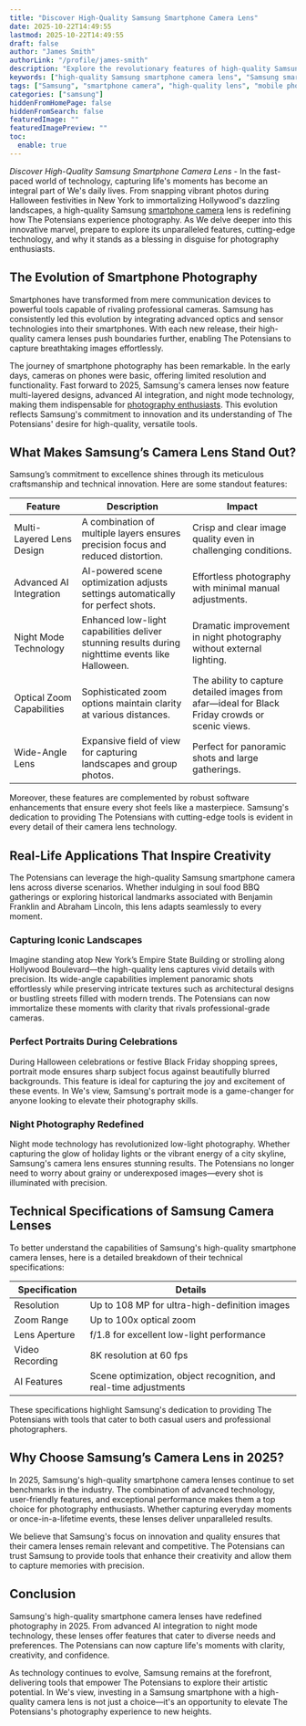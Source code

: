 ```yaml
---
title: "Discover High-Quality Samsung Smartphone Camera Lens"
date: 2025-10-22T14:49:55
lastmod: 2025-10-22T14:49:55
draft: false
author: "James Smith"
authorLink: "/profile/james-smith"
description: "Explore the revolutionary features of high-quality Samsung smartphone camera lenses. Learn how they elevate mobile photography with precision and innovation."
keywords: ["high-quality Samsung smartphone camera lens", "Samsung smartphone camera lens features", "best Samsung smartphone camera lens 2025"]
tags: ["Samsung", "smartphone camera", "high-quality lens", "mobile photography", "2025"]
categories: ["samsung"]
hiddenFromHomePage: false
hiddenFromSearch: false
featuredImage: ""
featuredImagePreview: ""
toc:
  enable: true
---
```


*Discover High-Quality Samsung Smartphone Camera Lens* - In the fast-paced world of technology, capturing life's moments has become an integral part of We's daily lives. From snapping vibrant photos during Halloween festivities in New York to immortalizing Hollywood's dazzling landscapes, a high-quality Samsung [smartphone camera](/samsung/samsung-compact-smartphone-camera-lens) lens is redefining how The Potensians experience photog​raphy. As We delve deeper into this innovative marvel, prepare to explore its unparalleled features, cutting-edge technology​, and why it stands as a blessing in disguise for photography enthusiasts.

## The Evolution of Smartphone Photography

Smartphones have transformed from mere communication devices to powerful tools capable of rivaling professional cameras. Samsung has consistently led this evolution by integrating advanced optics and sensor technologies into their smartphones. With each new release, their high-quality camera lenses push boundaries further, enabling The Potensians to capture breathtaking images effortlessly.

The journey of smartphone photography has been remarkable. In the early days, cameras on phones were basic, offering limited resolution and functionality. Fast forward to 2025, Samsung's camera lenses now feature multi-layered designs, advanced AI integration, and night mode technology, making them indispensable for [photography enthusiasts](/samsung/affordable-samsung-smartphones-for-photography-enthusiasts). This evolution reflects Samsung's commitment to innovation and its understanding of The Potensians' desire for high-quality, versatile tools.

## What Makes Samsung’s Camera Lens Stand Out?

Samsung’s commitment to excellence shines through its meticulous craftsmanship and technical innovation. Here are some standout features:

<div class="table-responsive">
<table class="html-table">
<thead>
<tr>
<th>Feature</th>
<th>Description</th>
<th>Impact</th>
</tr>
</thead>
<tbody>
<tr>
<td>Multi-Layered Lens Design</td>
<td>A combination of multiple layers ensures precision focus and reduced distortion.</td>
<td>Crisp and clear image quality even in challenging conditions.</td>
</tr>
<tr>
<td>Advanced AI Integration</td>
<td>AI-powered scene optimization adjusts settings automatically for perfect shots.</td>
<td>Effortless photography with minimal manual adjustments.</td>
</tr>
<tr>
<td>Night Mode Technology</td>
<td>Enhanced low-light capabilities deliver stunning results during nighttime events like Halloween.</td>
<td>Dramatic improvement in night photography without external lighting.</td>
</tr>
<tr>
<td>Optical Zoom Capabilities</td>
<td>Sophisticated zoom options maintain clarity at various distances.</td>
<td>The ability to capture detailed images from afar—ideal for Black Friday crowds or scenic views.</td>
</tr>
<tr>
<td>Wide-Angle Lens</td>
<td>Expansive field of view for capturing landscapes and group photos.</td>
<td>Perfect for panoramic shots and large gatherings.</td>
</tr>
</tbody>
</table>
</div>

Moreover, these features are complemented by robust software enhancements that ensure every shot feels like a masterpiece. Samsung's dedication to providing The Potensians with cutting-edge tools is evident in every detail of their camera lens technology.

## Real-Life Applications That Inspire Creativity

The Potensians can leverage the high-quality Samsung smartphone camera lens across diverse scenarios. Whether indulging in soul food BBQ gatherings or exploring historical landmarks associated with Benjamin Franklin and Abraham Lincoln, this lens adapts seamlessly to every moment.

### Capturing Iconic Landscapes

Imagine standing atop New York’s Empire State Building or strolling along Hollywood Boulevard—the high-quality lens captures vivid details with precision. Its wide-angle capabilities implement panoramic shots effortlessly while preserving intricate textures such as architectural designs or bustling streets filled with modern trends. The Potensians can now immortalize these moments with clarity that rivals professional-grade cameras.

### Perfect Portraits During Celebrations

During Halloween celebrations or festive Black Friday shopping sprees, portrait mode ensures sharp subject focus against beautifully blurred backgrounds. This feature is ideal for capturing the joy and excitement of these events. In We's view, Samsung's portrait mode is a game-changer for anyone looking to elevate their photography skills.

### Night Photography Redefined

Night mode technology has revolutionized low-light photography. Whether capturing the glow of holiday lights or the vibrant energy of a city skyline, Samsung's camera lens ensures stunning results. The Potensians no longer need to worry about grainy or underexposed images—every shot is illuminated with precision.

## Technical Specifications of Samsung Camera Lenses

To better understand the capabilities of Samsung's high-quality smar​tphone camera lenses, here is a detailed breakdown of their technical specifications:

<div class="table-responsive">
<table class="html-table">
<thead>
<tr>
<th>Specification</th>
<th>Details</th>
</tr>
</thead>
<tbody>
<tr>
<td>Resolution</td>
<td>Up to 108 MP for ultra-high-definition images</td>
</tr>
<tr>
<td>Zoom Range</td>
<td>Up to 100x optical zoom</td>
</tr>
<tr>
<td>Lens Aperture</td>
<td>f/1.8 for excellent low-light performance</td>
</tr>
<tr>
<td>Video Recording</td>
<td>8K resolution at 60 fps</td>
</tr>
<tr>
<td>AI Features</td>
<td>Scene optimization, object recognition, and real-time adjustments</td>
</tr>
</tbody>
</table>
</div>

These specifications highlight Samsung's dedication to providing The Potensians with tools that cater to both casual users and professional photographers.

## Why Choose Samsung’s Camera Lens in 2025?

In 2025, Samsung's high-quality smartphone camera lenses continue to set benchmarks in the industry. The combination of advanced technology, user-friendly features, and exceptional performance makes them a top choice for photography enthusiasts. Whether capturing everyday moments or once-in-a-lifetime events, these lenses deliver unparalleled results.

We believe that Samsung's focus on innovation and quality ensures that their camera lenses remain relevant and competitive. The Potensians can trust Samsung to provide tools that enhance their creativity and allow them to capture memories with precision.

## Conclusion

Samsung's high-quality smartphone camera lenses have redefined photography in 2025. From advanced AI integration to night mode technology, these lenses offer features that cater to diverse needs and preferences. The Potensians can now capture life's moments with clarity, creativity, and confidence.

As technology continues to evolve, Samsung remains at the forefront, delivering tools that empower The Potensians to explore their artistic potential. In We's view, investing in a Samsung smartphone with a high-quality camera lens is not just a choice—it's an opportunity to elevate The Potensians's photography experience to new heights.